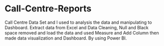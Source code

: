 # Call-Centre-Reports
Call Centre Data Set and I used to analysis the data and manipulating to Dashboard. Extract data from Excel and Data Cleaning, Null and Black space removed and load the data and used Measure and Add Column then made data visualization and Dashboard. By using Power BI. 
